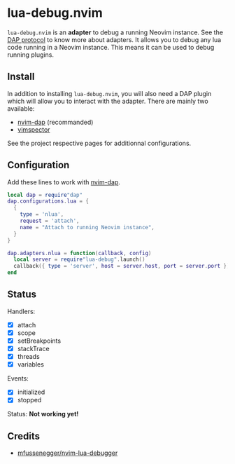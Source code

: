 # lua-debug.nvim

`lua-debug.nvim` is an **adapter** to debug a running Neovim instance. See the [DAP protocol](https://microsoft.github.io/debug-adapter-protocol/overview) to know more about adapters. It allows you to debug any lua code running in a Neovim instance. This means it can be used to debug running plugins.

## Install

In addition to installing `lua-debug.nvim`, you will also need a DAP plugin which will allow you to interact with the adapter. There are mainly two available:

  * [nvim-dap](https://github.com/mfussenegger/nvim-dap) (recommanded)
  * [vimspector](https://github.com/puremourning/vimspector) 

See the project respective pages for additionnal configurations.

## Configuration

Add these lines to work with [nvim-dap](https://github.com/mfussenegger/nvim-dap).

```lua
local dap = require"dap"
dap.configurations.lua = { 
  { 
    type = 'nlua', 
    request = 'attach',
    name = "Attach to running Neovim instance",
  }
}

dap.adapters.nlua = function(callback, config)
  local server = require"lua-debug".launch()
  callback({ type = 'server', host = server.host, port = server.port })
end
```

## Status

Handlers:

* [x] attach
* [x] scope
* [x] setBreakpoints
* [x] stackTrace
* [x] threads
* [x] variables

Events:

* [x] initialized
* [x] stopped

Status: **Not working yet!**

## Credits

* [mfussenegger/nvim-lua-debugger](https://github.com/mfussenegger/nvim-lua-debugger)

